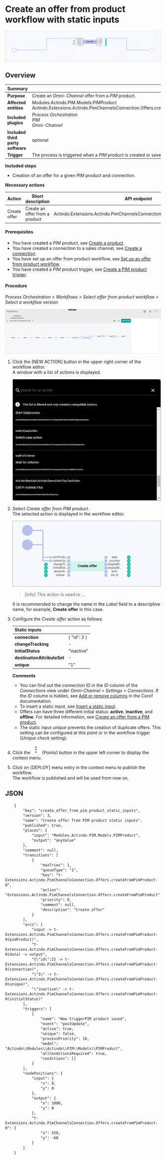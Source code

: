 # Create an offer from product workflow with static inputs

![Offer from product with static inputs](../Assets/Screenshots/OfferCookbook/OfferFromProductStaticInputs.png "[Offer from product with static inputs]")


## Overview

| **Summary** |       |
| ----------- |------ |
| **Purpose** | Create an *Omni-Channel* offer from a *PIM* product. |
| **Affected entities** | Modules.Actindo.PIM.Models.PIMProduct <br> Actindo.Extensions.Actindo.PimChannelsConnection.Offers.createFromPimProduct |
| **Included plugins** | *Process Orchestration* <br> *PIM* <br> *Omni-Channel* |
| **Included third party software** | optional | 
| **Trigger** | The process is triggered when a *PIM* product is created or saved. |


**Included steps**

- Creation of an offer for a given *PIM* product and connection.

**Necessary actions**

| Action | Short description | API endpoint |
| ------ | ----------------- | ------------ |
| Create offer | Create an offer from a product | Actindo.Extensions.Actindo.PimChannelsConnection.Offers.createFromPimProduct |


#### Prerequisites

- You have created a *PIM* product, see [Create a product](../PIM/Operation/01_ManageProducts.md#create-a-product).
- You have created a connection to a sales channel, see [Create a connection](../Channels/Integration/01_ManageConnections.md#create-a-connection).
- You have set up an offer from product workflow, see [Set up an offer from product workflow](./01_Introduction.md#set-up-an-offer-from-product-workflow).
- You have created a *PIM* product trigger, see [Create a PIM product trigger](./01_Introduction.md#create-a-pim-product-trigger). 


#### Procedure

*Process Orchestration > Workflows > Select offer from product workflow > Select a workflow version*

![Workflow editor](../Assets/Screenshots/ActindoWorkFlow/Workflows/WorkflowEditor.png "[Workflow editor]")

1. Click the [NEW ACTION] button in the upper right corner of the workflow editor.  
    A window with a list of actions is displayed.  

    ![Workflow editor](../Assets/Screenshots/ActindoWorkFlow/Workflows/SearchAction.png "[Workflow editor]")

2. Select *Create offer from PIM product*.  
    The selected action is displayed in the workflow editor.

    ![Create offer from PIM product](../Assets/Screenshots/OfferCookbook/CreateOfferFromPimProduct.png "[Create offer from PIM product]")

    > [Info] This action is used to ...

    It is recommended to change the name in the *Label* field to a descriptive name, for example, **Create offer** in this case.

3. Configure the *Create offer* action as follows:

    | Static inputs | |
    |---------------|-|
    | **connection** | { "id": 2 } |
    | **changeTracking** | - |
    | **initialStatus** | "inactive" |
    | **destinationAttributeSet** | - |
    | **unique** | "1" |

    **Comments**
    - You can find out the connection ID in the *ID* column of the *Connections* view under *Omni-Channel > Settings > Connections*. If the *ID* column is hidden, see [Add or remove columns](../Core1Platform/UsingCore1/05_WorkWithLists.md#add-or-remove-columns) in the *Core1* documentation.
    - To insert a static input, see [Insert a static input](../ActindoWorkFlow/Operation/to-be-completed).
    - Offers can have three different initial status: **active**, **inactive**, and **offline**. For detailed information, see [Create an offer from a PIM product](../Channels/Operation/01_ManageOffers.md#create-an-offer-from-a-pim-product).
    - The static input *unique* prevents the creation of duplicate offers. This setting can be configured at this point or in the workflow trigger (*Unique check* setting). 

[comment]: <> (Was ist besser: Unique check bei dem PIMProduct Trigger oder unique 1 als static input bei Create Offer? Ist es das gleiche, also, um Duplicate vermeiden? Pros/cons von beiden Methoden. Was ist unsere Empfehlung?)

4. Click the ![Points](../Assets/Icons/Points02.png "[Points]") (Points) button in the upper left corner to display the context menu.

5. Click on [DEPLOY] menu entry in the context menu to publish the workflow.   
    The workflow is published and will be used from now on.

## JSON

        {
            "key": "create_offer_from_pim_product_static_inputs",
            "version": 3,
            "name": "Create offer from PIM product static inputs",
            "published": true,
            "places": {
                "input": "Modules.Actindo.PIM.Models.PIMProduct",
                "output": "anyValue"
            },
            "comment": null,
            "transitions": [
                {
                    "maxTries": 1,
                    "queueType": "1",
                    "key": "t-Extensions.Actindo.PimChannelsConnection.Offers.createFromPimProduct-0",
                    "action": "Extensions.Actindo.PimChannelsConnection.Offers.createFromPimProduct",
                    "priority": 0,
                    "comment": null,
                    "description": "Create offer"
                }
            ],
            "arcs": [
                "input -> t-Extensions.Actindo.PimChannelsConnection.Offers.createFromPimProduct-0(pimProduct)",
                "t-Extensions.Actindo.PimChannelsConnection.Offers.createFromPimProduct-0(data) -> output",
                "{\"id\":2} -> t-Extensions.Actindo.PimChannelsConnection.Offers.createFromPimProduct-0(connection)",
                "\"1\" -> t-Extensions.Actindo.PimChannelsConnection.Offers.createFromPimProduct-0(unique)",
                "\"inactive\" -> t-Extensions.Actindo.PimChannelsConnection.Offers.createFromPimProduct-0(initialStatus)"
            ],
            "triggers": [
                {
                    "name": "New triggerPIM product saved",
                    "event": "postUpdate",
                    "active": true,
                    "unique": false,
                    "processPriority": 10,
                    "model": "Actindo\\Modules\\Actindo\\PIM\\Models\\PIMProduct",
                    "allConditionsRequired": true,
                    "conditions": []
                }
            ],
            "nodePositions": {
                "input": {
                    "x": 0,
                    "y": 0
                },
                "output": {
                    "x": 1000,
                    "y": 0
                },
                "t-Extensions.Actindo.PimChannelsConnection.Offers.createFromPimProduct-0": {
                    "x": 550,
                    "y": -60
                }
            }
        }

